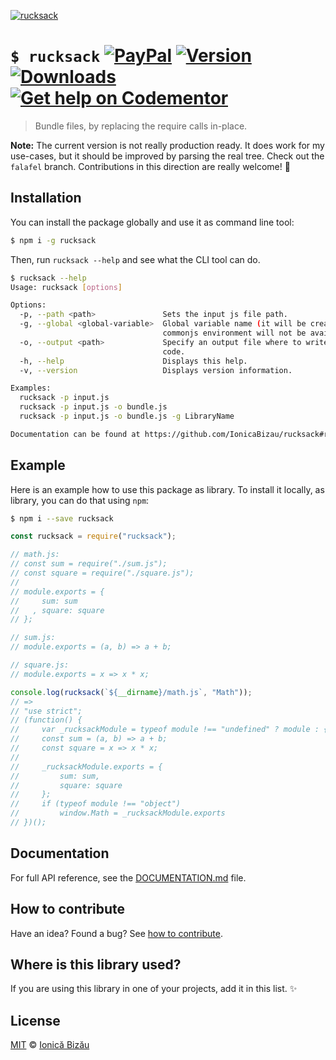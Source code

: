 [![rucksack](http://i.imgur.com/hSPcrjC.png)](#)

# `$ rucksack` [![PayPal](https://img.shields.io/badge/%24-paypal-f39c12.svg)][paypal-donations] [![Version](https://img.shields.io/npm/v/rucksack.svg)](https://www.npmjs.com/package/rucksack) [![Downloads](https://img.shields.io/npm/dt/rucksack.svg)](https://www.npmjs.com/package/rucksack) [![Get help on Codementor](https://cdn.codementor.io/badges/get_help_github.svg)](https://www.codementor.io/johnnyb?utm_source=github&utm_medium=button&utm_term=johnnyb&utm_campaign=github)

> Bundle files, by replacing the require calls in-place.

**Note:** The current version is not really production ready.
It does work for my use-cases, but it should be improved by
parsing the real tree. Check out the `falafel` branch.
Contributions in this direction are really welcome! :sparkling_heart:

## Installation

You can install the package globally and use it as command line tool:

```sh
$ npm i -g rucksack
```

Then, run `rucksack --help` and see what the CLI tool can do.

```sh
$ rucksack --help
Usage: rucksack [options]

Options:
  -p, --path <path>               Sets the input js file path.                     
  -g, --global <global-variable>  Global variable name (it will be created when the
                                  commonjs environment will not be available)      
  -o, --output <path>             Specify an output file where to write the bundle 
                                  code.                                            
  -h, --help                      Displays this help.                              
  -v, --version                   Displays version information.                    

Examples:
  rucksack -p input.js
  rucksack -p input.js -o bundle.js
  rucksack -p input.js -o bundle.js -g LibraryName

Documentation can be found at https://github.com/IonicaBizau/rucksack#readme
```

## Example

Here is an example how to use this package as library. To install it locally, as library, you can do that using `npm`:

```sh
$ npm i --save rucksack
```

```js
const rucksack = require("rucksack");

// math.js:
// const sum = require("./sum.js");
// const square = require("./square.js");
//
// module.exports = {
//     sum: sum
//   , square: square
// };

// sum.js:
// module.exports = (a, b) => a + b;

// square.js:
// module.exports = x => x * x;

console.log(rucksack(`${__dirname}/math.js`, "Math"));
// =>
// "use strict";
// (function() {
//     var _rucksackModule = typeof module !== "undefined" ? module : {};
//     const sum = (a, b) => a + b;
//     const square = x => x * x;
//
//     _rucksackModule.exports = {
//         sum: sum,
//         square: square
//     };
//     if (typeof module !== "object")
//         window.Math = _rucksackModule.exports
// })();
```

## Documentation

For full API reference, see the [DOCUMENTATION.md][docs] file.

## How to contribute
Have an idea? Found a bug? See [how to contribute][contributing].

## Where is this library used?
If you are using this library in one of your projects, add it in this list. :sparkles:

## License

[MIT][license] © [Ionică Bizău][website]

[paypal-donations]: https://www.paypal.com/cgi-bin/webscr?cmd=_s-xclick&hosted_button_id=RVXDDLKKLQRJW
[donate-now]: http://i.imgur.com/6cMbHOC.png

[license]: http://showalicense.com/?fullname=Ionic%C4%83%20Biz%C4%83u%20%3Cbizauionica%40gmail.com%3E%20(http%3A%2F%2Fionicabizau.net)&year=2015#license-mit
[website]: http://ionicabizau.net
[contributing]: /CONTRIBUTING.md
[docs]: /DOCUMENTATION.md